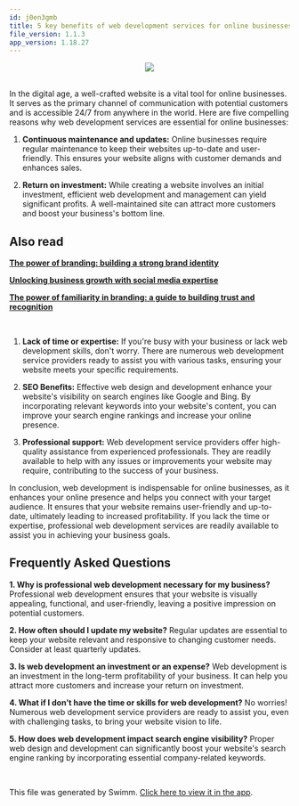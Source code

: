 ```yaml
---
id: j0en3gmb
title: 5 key benefits of web development services for online businesses
file_version: 1.1.3
app_version: 1.18.27
---
```


<div align="center"><img src="https://firebasestorage.googleapis.com/v0/b/swimmio-content/o/repositories%2FZ2l0aHViJTNBJTNBcGVhY29jay1ibG9ncyUzQSUzQVBlYWNvY2stSW5kaWE%3D%2F426bb96b-e9ac-4320-9eb9-231879c05023.png?alt=media&token=626c6017-d3c8-449f-8c14-65aea6b1c117" style="width:'100%'"/></div>

<br/>

In the digital age, a well-crafted website is a vital tool for online businesses. It serves as the primary channel of communication with potential customers and is accessible 24/7 from anywhere in the world. Here are five compelling reasons why web development services are essential for online businesses:

1.  **Continuous maintenance and updates:** Online businesses require regular maintenance to keep their websites up-to-date and user-friendly. This ensures your website aligns with customer demands and enhances sales.

2.  **Return on investment:** While creating a website involves an initial investment, efficient web development and management can yield significant profits. A well-maintained site can attract more customers and boost your business's bottom line.

## Also read

[**The power of branding: building a strong brand identity**](https://peacockindia.in/blog/the-power-of-branding-building-a-strong-brand-identity/)

[**Unlocking business growth with social media expertise**](https://peacockindia.in/blog/unlocking-business-growth-with-social-media-expertise/)

[**The power of familiarity in branding: a guide to building trust and recognition**](https://peacockindia.in/blog/the-power-of-familiarity-in-branding-a-guide-to-building-trust-and-recognition/)

<br/>

1.  **Lack of time or expertise:** If you're busy with your business or lack web development skills, don't worry. There are numerous web development service providers ready to assist you with various tasks, ensuring your website meets your specific requirements.

2.  **SEO Benefits:** Effective web design and development enhance your website's visibility on search engines like Google and Bing. By incorporating relevant keywords into your website's content, you can improve your search engine rankings and increase your online presence.

3.  **Professional support:** Web development service providers offer high-quality assistance from experienced professionals. They are readily available to help with any issues or improvements your website may require, contributing to the success of your business.

In conclusion, web development is indispensable for online businesses, as it enhances your online presence and helps you connect with your target audience. It ensures that your website remains user-friendly and up-to-date, ultimately leading to increased profitability. If you lack the time or expertise, professional web development services are readily available to assist you in achieving your business goals.

## **Frequently Asked Questions**

**1\. Why is professional web development necessary for my business?** Professional web development ensures that your website is visually appealing, functional, and user-friendly, leaving a positive impression on potential customers.

**2\. How often should I update my website?** Regular updates are essential to keep your website relevant and responsive to changing customer needs. Consider at least quarterly updates.

**3\. Is web development an investment or an expense?** Web development is an investment in the long-term profitability of your business. It can help you attract more customers and increase your return on investment.

**4\. What if I don't have the time or skills for web development?** No worries! Numerous web development service providers are ready to assist you, even with challenging tasks, to bring your website vision to life.

**5\. How does web development impact search engine visibility?** Proper web design and development can significantly boost your website's search engine ranking by incorporating essential company-related keywords.

<br/>

This file was generated by Swimm. [Click here to view it in the app](https://app.swimm.io/repos/Z2l0aHViJTNBJTNBcGVhY29jay1ibG9ncyUzQSUzQVBlYWNvY2stSW5kaWE=/docs/j0en3gmb).
